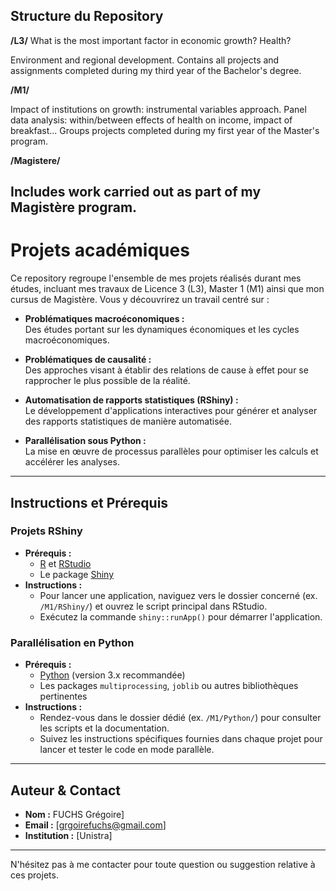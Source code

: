 

## Structure du Repository

**/L3/**
What is the most important factor in economic growth? Health?

Environment and regional development.
Contains all projects and assignments completed during my third year of the Bachelor's degree.

**/M1/**

Impact of institutions on growth: instrumental variables approach.
Panel data analysis: within/between effects of health on income, impact of breakfast...
Groups projects completed during my first year of the Master's program.

**/Magistere/**

Includes work carried out as part of my Magistère program.
---
# Projets académiques

Ce repository regroupe l'ensemble de mes projets réalisés durant mes études, incluant mes travaux de Licence 3 (L3), Master 1 (M1) ainsi que mon cursus de Magistère. Vous y découvrirez un travail centré sur :

- **Problématiques macroéconomiques :**  
  Des études portant sur les dynamiques économiques et les cycles macroéconomiques.

- **Problématiques de causalité :**  
  Des approches visant à établir des relations de cause à effet pour se rapprocher le plus possible de la réalité.

- **Automatisation de rapports statistiques (RShiny) :**  
  Le développement d'applications interactives pour générer et analyser des rapports statistiques de manière automatisée.

- **Parallélisation sous Python :**  
  La mise en œuvre de processus parallèles pour optimiser les calculs et accélérer les analyses.

---
## Instructions et Prérequis

### Projets RShiny
- **Prérequis :**  
  - [R](https://www.r-project.org/) et [RStudio](https://www.rstudio.com/)  
  - Le package [Shiny](https://shiny.rstudio.com/)
- **Instructions :**  
  - Pour lancer une application, naviguez vers le dossier concerné (ex. `/M1/RShiny/`) et ouvrez le script principal dans RStudio.
  - Exécutez la commande `shiny::runApp()` pour démarrer l'application.

### Parallélisation en Python
- **Prérequis :**  
  - [Python](https://www.python.org/) (version 3.x recommandée)
  - Les packages `multiprocessing`, `joblib` ou autres bibliothèques pertinentes
- **Instructions :**  
  - Rendez-vous dans le dossier dédié (ex. `/M1/Python/`) pour consulter les scripts et la documentation.
  - Suivez les instructions spécifiques fournies dans chaque projet pour lancer et tester le code en mode parallèle.

---

## Auteur & Contact

- **Nom :** FUCHS Grégoire]  
- **Email :** [grgoirefuchs@gmail.com]  
- **Institution :** [Unistra]

---

N'hésitez pas à me contacter pour toute question ou suggestion relative à ces projets.
